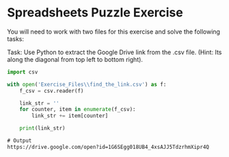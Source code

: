 # Spreadsheets Puzzle Exercise

You will need to work with two files for this exercise and solve the following tasks:

Task: Use Python to extract the Google Drive link from the .csv file. (Hint: Its along the diagonal from top left to bottom right).


```python
import csv

with open('Exercise_Files\\find_the_link.csv') as f:
    f_csv = csv.reader(f)

    link_str = ''
    for counter, item in enumerate(f_csv):
        link_str += item[counter]

    print(link_str)
```

```txt
# Output
https://drive.google.com/open?id=1G6SEgg018UB4_4xsAJJ5TdzrhmXipr4Q
```


